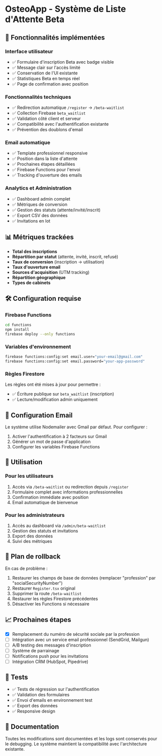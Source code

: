# OsteoApp - Système de Liste d'Attente Beta

## 🚀 Fonctionnalités implémentées

### Interface utilisateur
- ✅ Formulaire d'inscription Beta avec badge visible
- ✅ Message clair sur l'accès limité
- ✅ Conservation de l'UI existante
- ✅ Statistiques Beta en temps réel
- ✅ Page de confirmation avec position

### Fonctionnalités techniques
- ✅ Redirection automatique `/register` → `/beta-waitlist`
- ✅ Collection Firebase `beta_waitlist`
- ✅ Validation côté client et serveur
- ✅ Compatibilité avec l'authentification existante
- ✅ Prévention des doublons d'email

### Email automatique
- ✅ Template professionnel responsive
- ✅ Position dans la liste d'attente
- ✅ Prochaines étapes détaillées
- ✅ Firebase Functions pour l'envoi
- ✅ Tracking d'ouverture des emails

### Analytics et Administration
- ✅ Dashboard admin complet
- ✅ Métriques de conversion
- ✅ Gestion des statuts (attente/invité/inscrit)
- ✅ Export CSV des données
- ✅ Invitations en lot

## 📊 Métriques trackées

- **Total des inscriptions**
- **Répartition par statut** (attente, invité, inscrit, refusé)
- **Taux de conversion** (inscription → utilisation)
- **Taux d'ouverture email**
- **Sources d'acquisition** (UTM tracking)
- **Répartition géographique**
- **Types de cabinets**

## 🛠️ Configuration requise

### Firebase Functions
```bash
cd functions
npm install
firebase deploy --only functions
```

### Variables d'environnement
```bash
firebase functions:config:set email.user="your-email@gmail.com"
firebase functions:config:set email.password="your-app-password"
```

### Règles Firestore
Les règles ont été mises à jour pour permettre :
- ✅ Écriture publique sur `beta_waitlist` (inscription)
- ✅ Lecture/modification admin uniquement

## 📧 Configuration Email

Le système utilise Nodemailer avec Gmail par défaut. Pour configurer :

1. Activer l'authentification à 2 facteurs sur Gmail
2. Générer un mot de passe d'application
3. Configurer les variables Firebase Functions

## 🎯 Utilisation

### Pour les utilisateurs
1. Accès via `/beta-waitlist` ou redirection depuis `/register`
2. Formulaire complet avec informations professionnelles
3. Confirmation immédiate avec position
4. Email automatique de bienvenue

### Pour les administrateurs
1. Accès au dashboard via `/admin/beta-waitlist`
2. Gestion des statuts et invitations
3. Export des données
4. Suivi des métriques

## 🔄 Plan de rollback

En cas de problème :
1. Restaurer les champs de base de données (remplacer "profession" par "socialSecurityNumber")
1. Restaurer `Register.tsx` original
2. Supprimer la route `/beta-waitlist`
3. Restaurer les règles Firestore précédentes
4. Désactiver les Functions si nécessaire

## 📈 Prochaines étapes

- [x] Remplacement du numéro de sécurité sociale par la profession
- [ ] Intégration avec un service email professionnel (SendGrid, Mailgun)
- [ ] A/B testing des messages d'inscription
- [ ] Système de parrainage
- [ ] Notifications push pour les invitations
- [ ] Intégration CRM (HubSpot, Pipedrive)

## 🧪 Tests

- ✅ Tests de régression sur l'authentification
- ✅ Validation des formulaires
- ✅ Envoi d'emails en environnement test
- ✅ Export des données
- ✅ Responsive design

## 📝 Documentation

Toutes les modifications sont documentées et les logs sont conservés pour le debugging. Le système maintient la compatibilité avec l'architecture existante.